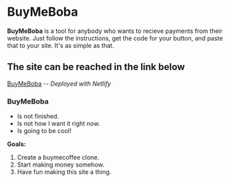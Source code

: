 # BuyMeBoba

**BuyMeBoba** is a tool for anybody who wants to recieve payments from their website. Just follow the instructions, get the code for your button, and paste that to your site. It's as simple as that.

## The site can be reached in the link below
[BuyMeBoba](https://buymeboba.netlify.app/)
-- *Deployed with Netlify*

### BuyMeBoba
+ Is not finished.
+ Is not how I want it right now.
+ Is going to be cool!

**Goals:**
1. Create a buymecoffee clone.
2. Start making money somehow.
3. Have fun making this site a thing.